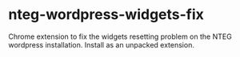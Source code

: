nteg-wordpress-widgets-fix
==========================

Chrome extension to fix the widgets resetting problem on the NTEG wordpress installation. Install as an unpacked extension.
